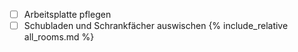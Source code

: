  - [ ] Arbeitsplatte pflegen
 - [ ] Schubladen und Schrankfächer auswischen
{%  include_relative all_rooms.md  %}
<!--stackedit_data:
eyJoaXN0b3J5IjpbLTE0Mzk2NDg2NTMsLTE0Mzk2NDg2NTMsMT
IyOTUzMjU5LC02ODkxNDU4NzQsNjkwNzAyNzkzXX0=
-->